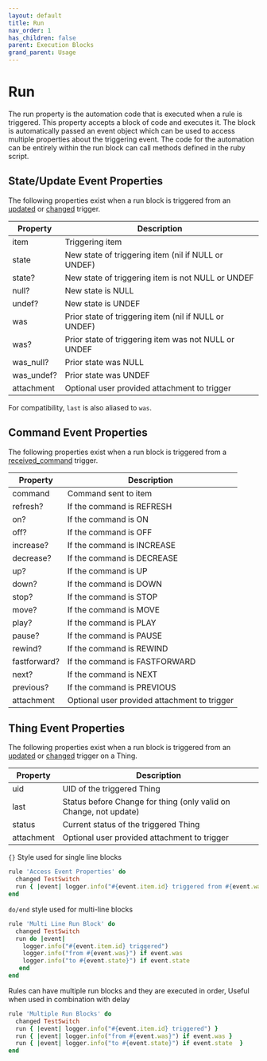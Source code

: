 ```yaml
---
layout: default
title: Run
nav_order: 1
has_children: false
parent: Execution Blocks
grand_parent: Usage
---
```



# Run
The run property is the automation code that is executed when a rule is triggered.  This property accepts a block of code and executes it. The block is automatically passed an event object which can be used to access multiple properties about the triggering event.  The code for the automation can be entirely within the run block can call methods defined in the ruby script.

## State/Update Event Properties
The following properties exist when a run block is triggered from an [updated](#updated) or [changed](#changed) trigger. 

| Property   | Description                                            |
| ---------- | ------------------------------------------------------ |
| item       | Triggering item                                        |
| state      | New state of triggering item (nil if NULL or UNDEF)    |
| state?     | New state of triggering item is not NULL or UNDEF      |
| null?      | New state is NULL                                      |
| undef?     | New state is UNDEF                                     |
| was        | Prior state of triggering item (nil if NULL or UNDEF)  |
| was?       | Prior state of triggering item was not NULL or UNDEF   |
| was_null?  | Prior state was NULL                                   |
| was_undef? | Prior state was UNDEF                                  |
| attachment | Optional user provided attachment to trigger           |

For compatibility, `last` is also aliased to `was`.

## Command Event Properties
The following properties exist when a run block is triggered from a [received_command](#received_command) trigger.

| Property     | Description                                  |
|--------------|----------------------------------------------|
| command      | Command sent to item                         |
| refresh?     | If the command is REFRESH                    |
| on?          | If the command is ON                         |
| off?         | If the command is OFF                        |
| increase?    | If the command is INCREASE                   |
| decrease?    | If the command is DECREASE                   |
| up?          | If the command is UP                         |
| down?        | If the command is DOWN                       |
| stop?        | If the command is STOP                       |
| move?        | If the command is MOVE                       |
| play?        | If the command is PLAY                       |
| pause?       | If the command is PAUSE                      |
| rewind?      | If the command is REWIND                     |
| fastforward? | If the command is FASTFORWARD                |
| next?        | If the command is NEXT                       |
| previous?    | If the command is PREVIOUS                   |
| attachment   | Optional user provided attachment to trigger |

## Thing Event Properties
The following properties exist when a run block is triggered from an  [updated](#updated) or [changed](#changed) trigger on a Thing.

| Property   | Description                                                       |
|------------|-------------------------------------------------------------------|
| uid        | UID of the triggered Thing                                        |
| last       | Status before Change for thing (only valid on Change, not update) |
| status     | Current status of the triggered Thing                             |
| attachment | Optional user provided attachment to trigger                      |



`{}` Style used for single line blocks
```ruby
rule 'Access Event Properties' do
  changed TestSwitch
  run { |event| logger.info("#{event.item.id} triggered from #{event.was} to #{event.state}") }
end
```

`do/end` style used for multi-line blocks
```ruby
rule 'Multi Line Run Block' do
  changed TestSwitch
  run do |event|
    logger.info("#{event.item.id} triggered")
    logger.info("from #{event.was}") if event.was
    logger.info("to #{event.state}") if event.state
   end
end
```

Rules can have multiple run blocks and they are executed in order, Useful when used in combination with delay
```ruby
rule 'Multiple Run Blocks' do
  changed TestSwitch
  run { |event| logger.info("#{event.item.id} triggered") }
  run { |event| logger.info("from #{event.was}") if event.was }
  run { |event| logger.info("to #{event.state}") if event.state  }
end

```
